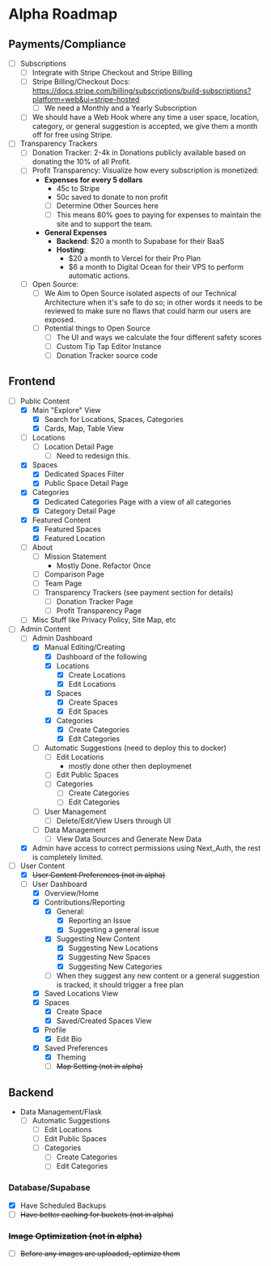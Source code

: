 # Alpha Roadmap

## Payments/Compliance
- [ ] Subscriptions
	- [ ] Integrate with Stripe Checkout and Stripe Billing
	- [ ] Stripe Billing/Checkout Docs: https://docs.stripe.com/billing/subscriptions/build-subscriptions?platform=web&ui=stripe-hosted
		- [ ] We need a Monthly and a Yearly Subscription
	- [ ] We should have a Web Hook where any time a user space, location, category, or general suggestion is accepted, we give them a month off for free using Stripe. 
- [ ] Transparency Trackers
	- [ ] Donation Tracker: 2-4k in Donations publicly available based on donating the 10% of all Profit. 
	- [ ] Profit Transparency: Visualize how every subscription is monetized: 
		- **Expenses for every 5 dollars**
			- 45c to Stripe
			- 50c saved to donate to non profit
			- [ ] Determine Other Sources here
			- [ ] This means 80% goes to paying for expenses to maintain the site and to support the team. 
		- **General Expenses**
			- **Backend**: $20 a month to Supabase for their BaaS 
			- **Hosting**: 
				- $20 a month to Vercel for their Pro Plan
				- $6 a month to Digital Ocean for their VPS to perform automatic actions. 
	- [ ] Open Source:
		- [ ] We Aim to Open Source isolated aspects of our Technical Architecture when it's safe to do so; in other words it needs to be reviewed to make sure no flaws that could harm our users are exposed. 
		- [ ] Potential things to Open Source
			- [ ] The UI and ways we calculate the four different safety scores
			- [ ] Custom Tip Tap Editor Instance
			- [ ] Donation Tracker source code

## Frontend
- [ ] Public Content
	- [x] Main "Explore" View
		- [x] Search for Locations, Spaces, Categories
		- [x] Cards, Map, Table View
	- [ ] Locations
		- [ ] Location Detail Page
			- [ ] Need to redesign this. 
	- [x] Spaces
		- [x] Dedicated Spaces Filter
		- [x] Public Space Detail Page 
	- [x] Categories
		- [x] Dedicated Categories Page with a view of all categories 
		- [x] Category Detail Page
	- [x] Featured Content
		- [x] Featured Spaces
		- [x] Featured Location
	- [ ] About
		- [ ] Mission Statement
			- Mostly Done. Refactor Once
		- [ ] Comparison Page
		- [ ] Team Page 
		- [ ] Transparency Trackers (see payment section for details)
			- [ ] Donation Tracker Page
			- [ ] Profit Transparency Page
	- [ ] Misc Stuff like Privacy Policy, Site Map, etc
- [ ] Admin Content
	- [ ] Admin Dashboard
		- [x] Manual Editing/Creating
			- [x] Dashboard of the following
			- [x] Locations
				- [x] Create Locations
				- [x] Edit Locations
			- [x] Spaces
				- [x] Create Spaces
				- [x] Edit Spaces
			- [x] Categories
				- [x] Create Categories
				- [x] Edit Categories
		- [ ] Automatic Suggestions (need to deploy this to docker)
			- [ ] Edit Locations
				- mostly done other then deploymenet
			- [ ] Edit Public Spaces
			- [ ] Categories
				- [ ] Create Categories
				- [ ] Edit Categories
		- [ ] User Management
			- [ ] Delete/Edit/View Users through UI
		- [ ] Data Management
			- [ ] View Data Sources and Generate New Data
	- [x] Admin have access to correct permissions using Next_Auth, the rest is completely limited. 
- [ ] User Content
	- [x] ~~User Content Preferences (not in alpha)~~
	- [ ] User Dashboard
		- [x] Overview/Home
		- [x] Contributions/Reporting
			- [x] General: 
				- [x] Reporting an Issue
				- [x] Suggesting a general issue
			- [x] Suggesting New Content
				- [x] Suggesting New Locations
				- [x] Suggesting New Spaces
				- [x] Suggesting New Categories
			- [ ] When they suggest any new content or a general suggestion is tracked, it should trigger a free plan
		- [x] Saved Locations View
		- [x] Spaces
			- [x] Create Space
			- [x] Saved/Created Spaces View
		- [x] Profile
			- [x] Edit Bio
		- [x] Saved Preferences
			- [x] Theming
			- [ ] ~~Map Setting (not in alpha)~~

## Backend 

- Data Management/Flask
	- [ ] Automatic Suggestions
		- [ ] Edit Locations
		- [ ] Edit Public Spaces
		- [ ] Categories
			- [ ] Create Categories
			- [ ] Edit Categories
### Database/Supabase
- [x] Have Scheduled Backups 
- [ ] ~~Have better caching for buckets (not in alpha)~~

### ~~Image Optimization (not in alpha)~~
- [ ] ~~Before any images are uploaded, optimize them~~
